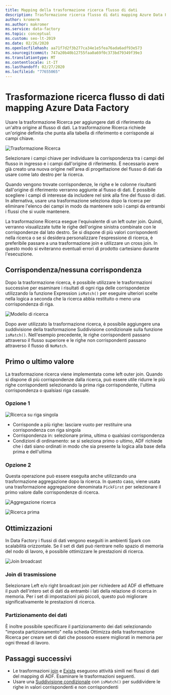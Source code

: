 ```yaml
---
title: Mapping della trasformazione ricerca flusso di dati
description: Trasformazione ricerca flusso di dati mapping Azure Data Factory
author: kromerm
ms.author: makromer
ms.service: data-factory
ms.topic: conceptual
ms.custom: seo-lt-2019
ms.date: 02/26/2020
ms.openlocfilehash: aa71f7d2f3b277ca34e1e5fea76ada6adf93e573
ms.sourcegitcommit: 747a20b40b12755faa0a69f0c373bd79349f39e3
ms.translationtype: MT
ms.contentlocale: it-IT
ms.lasthandoff: 02/27/2020
ms.locfileid: "77655065"
---
```

# <a name="azure-data-factory-mapping-data-flow-lookup-transformation"></a>Trasformazione ricerca flusso di dati mapping Azure Data Factory

Usare la trasformazione Ricerca per aggiungere dati di riferimento da un'altra origine al flusso di dati. La trasformazione Ricerca richiede un'origine definita che punta alla tabella di riferimento e corrisponde ai campi chiave.

![Trasformazione Ricerca](media/data-flow/lookup1.png "Ricerca")

Selezionare i campi chiave per individuare la corrispondenza tra i campi del flusso in ingresso e i campi dall'origine di riferimento. È necessario avere già creato una nuova origine nell'area di progettazione del flusso di dati da usare come lato destro per la ricerca.

Quando vengono trovate corrispondenze, le righe e le colonne risultanti dall'origine di riferimento verranno aggiunte al flusso di dati. È possibile scegliere i campi di interesse da includere nel sink alla fine del flusso di dati. In alternativa, usare una trasformazione seleziona dopo la ricerca per eliminare l'elenco dei campi in modo da mantenere solo i campi da entrambi i flussi che si vuole mantenere.

La trasformazione Ricerca esegue l'equivalente di un left outer join. Quindi, verranno visualizzate tutte le righe dell'origine sinistra combinate con le corrispondenze dal lato destro. Se si dispone di più valori corrispondenti nella ricerca o se si desidera personalizzare l'espressione di ricerca, è preferibile passare a una trasformazione join e utilizzare un cross join. In questo modo si eviteranno eventuali errori di prodotto cartesiano durante l'esecuzione.

## <a name="match--no-match"></a>Corrispondenza/nessuna corrispondenza

Dopo la trasformazione ricerca, è possibile utilizzare le trasformazioni successive per esaminare i risultati di ogni riga delle corrispondenze utilizzando la funzione Expression `isMatch()` per eseguire ulteriori scelte nella logica a seconda che la ricerca abbia restituito o meno una corrispondenza di riga.

![Modello di ricerca](media/data-flow/lookup111.png "Modello di ricerca")

Dopo aver utilizzato la trasformazione ricerca, è possibile aggiungere una suddivisione della trasformazione Suddivisione condizionale sulla funzione ```isMatch()```. Nell'esempio precedente, le righe corrispondenti passano attraverso il flusso superiore e le righe non corrispondenti passano attraverso il flusso di ```NoMatch```.

## <a name="first-or-last-value"></a>Primo o ultimo valore

La trasformazione ricerca viene implementata come left outer join. Quando si dispone di più corrispondenze dalla ricerca, può essere utile ridurre le più righe corrispondenti selezionando la prima riga corrispondente, l'ultima corrispondenza o qualsiasi riga casuale.

### <a name="option-1"></a>Opzione 1

![Ricerca su riga singola](media/data-flow/singlerowlookup.png "Ricerca su riga singola")

* Corrisponde a più righe: lasciare vuoto per restituire una corrispondenza con riga singola
* Corrispondenza in: selezionare prima, ultima o qualsiasi corrispondenza
* Condizioni di ordinamento: se si seleziona primo o ultimo, ADF richiede che i dati siano ordinati in modo che sia presente la logica alla base della prima e dell'ultima

### <a name="option-2"></a>Opzione 2

Questa operazione può essere eseguita anche utilizzando una trasformazione aggregazione dopo la ricerca. In questo caso, viene usata una trasformazione aggregazione denominata ```PickFirst``` per selezionare il primo valore dalle corrispondenze di ricerca.

![Aggregazione ricerca](media/data-flow/lookup333.png "Aggregazione ricerca")

![Ricerca prima](media/data-flow/lookup444.png "Ricerca prima")

## <a name="optimizations"></a>Ottimizzazioni

In Data Factory i flussi di dati vengono eseguiti in ambienti Spark con scalabilità orizzontale. Se il set di dati può rientrare nello spazio di memoria del nodo di lavoro, è possibile ottimizzare le prestazioni di ricerca.

![Join broadcast](media/data-flow/broadcast.png "Join broadcast")

### <a name="broadcast-join"></a>Join di trasmissione

Selezionare Left e/o right broadcast join per richiedere ad ADF di effettuare il push dell'intero set di dati da entrambi i lati della relazione di ricerca in memoria. Per i set di impostazioni più piccoli, questo può migliorare significativamente le prestazioni di ricerca.

### <a name="data-partitioning"></a>Partizionamento dei dati

È inoltre possibile specificare il partizionamento dei dati selezionando "imposta partizionamento" nella scheda Ottimizza della trasformazione Ricerca per creare set di dati che possono essere migliorati in memoria per ogni thread di lavoro.

## <a name="next-steps"></a>Passaggi successivi

* Le trasformazioni [join](data-flow-join.md) e [Exists](data-flow-exists.md) eseguono attività simili nei flussi di dati del mapping di ADF. Esaminare le trasformazioni seguenti.
* Usare una [Suddivisione condizionale](data-flow-conditional-split.md) con ```isMatch()``` per suddividere le righe in valori corrispondenti e non corrispondenti

